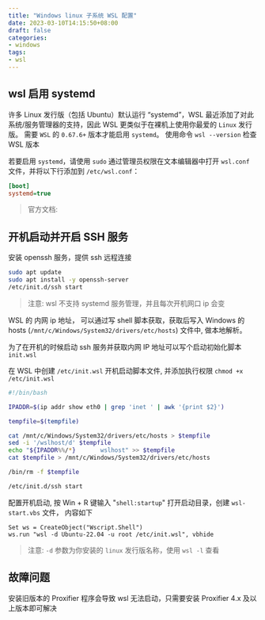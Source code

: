 ```yaml
---
title: "Windows linux 子系统 WSL 配置"
date: 2023-03-10T14:15:50+08:00
draft: false
categories: 
- windows
tags:
- wsl
---
```


## wsl 启用 systemd

许多 Linux 发行版（包括 Ubuntu）默认运行 “systemd”，WSL 最近添加了对此系统/服务管理器的支持，因此 WSL 更类似于在裸机上使用你最爱的 `Linux` 发行版。 需要 `WSL` 的 `0.67.6+` 版本才能启用 `systemd`。 使用命令 `wsl --version` 检查 WSL 版本

若要启用 `systemd`，请使用 `sudo` 通过管理员权限在文本编辑器中打开 `wsl.conf` 文件，并将以下行添加到 `/etc/wsl.conf`：

```ini
[boot]
systemd=true
```

> 官方文档: 

## 开机启动并开启 SSH 服务

安装 openssh 服务，提供 ssh 远程连接

```bash
sudo apt update
sudo apt install -y openssh-server
/etc/init.d/ssh start
```

> 注意: wsl 不支持 systemd 服务管理，并且每次开机网口 ip 会变

WSL 的 内网 ip 地址， 可以通过写 shell 脚本获取，获取后写入 Windows 的 hosts (`/mnt/c/Windows/System32/drivers/etc/hosts`) 文件中, 做本地解析。

为了在开机的时候启动 ssh 服务并获取内网 IP 地址可以写个启动初始化脚本 `init.wsl`

在 WSL 中创建 `/etc/init.wsl` 开机启动脚本文件, 并添加执行权限 `chmod +x /etc/init.wsl`

```bash
#!/bin/bash

IPADDR=$(ip addr show eth0 | grep 'inet ' | awk '{print $2}')

tempfile=$(tempfile)

cat /mnt/c/Windows/System32/drivers/etc/hosts > $tempfile
sed -i '/wslhost/d' $tempfile
echo "${IPADDR%%/*}       wslhost" >> $tempfile
cat $tempfile > /mnt/c/Windows/System32/drivers/etc/hosts

/bin/rm -f $tempfile

/etc/init.d/ssh start
```

配置开机启动, 按 Win + R 键输入 "`shell:startup`" 打开启动目录，创建 `wsl-start.vbs` 文件， 内容如下

```vbs
Set ws = CreateObject("Wscript.Shell")
ws.run "wsl -d Ubuntu-22.04 -u root /etc/init.wsl", vbhide
```

> 注意: `-d` 参数为你安装的 `linux` 发行版名称，使用 `wsl -l` 查看

## 故障问题

安装旧版本的 Proxifier 程序会导致 wsl 无法启动，只需要安装 Proxifier 4.x 及以上版本即可解决